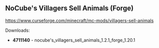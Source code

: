 ## NoCube's Villagers Sell Animals (Forge)
https://www.curseforge.com/minecraft/mc-mods/villagers-sell-animals

Downloads:
- **4711140** - nocube's_villagers_sell_animals_1.2.1_forge_1.20.1